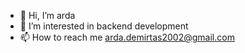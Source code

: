 - 👋 Hi, I’m arda
- 👀 I’m interested in backend development
- 📫 How to reach me arda.demirtas2002@gmail.com



